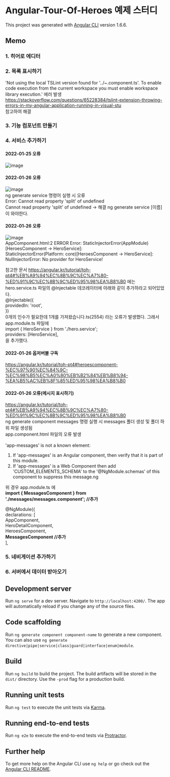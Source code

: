 # Angular-Tour-Of-Heroes 예제 스터디

This project was generated with [Angular CLI](https://github.com/angular/angular-cli) version 1.6.6.

## Memo

### 1. 히어로 에디터
### 2. 목록 표시하기

'Not using the local TSLint version found for '../~.component.ts'. To enable code execution from the current workspace you must enable workspace library execution.' 에러 발생</br>
https://stackoverflow.com/questions/65228384/tslint-extension-throwing-errors-in-my-angular-application-running-in-visual-stu</br>참고하여 해결
### 3. 기능 컴포넌트 만들기
### 4. 서비스 추가하기

#### 2022-01-25 오류
![image](https://user-images.githubusercontent.com/80866883/150944288-ddf23577-4704-41a9-8cee-20ee9bab717a.png)

#### 2022-01-26 오류</br>
![image](https://user-images.githubusercontent.com/80866883/151084808-63967f7a-dd4b-4319-a660-d77e5d9014e3.png)</br>
ng generate service 명령어 실행 시 오류</br>
Error: Cannot read property 'split' of undefined</br>
Cannot read property 'split' of undefined
-> 해결 ng generate service [이름] 이 와야한다.

#### 2022-01-26 오류</br>
![image](https://user-images.githubusercontent.com/80866883/151089337-23f0c964-cca1-4d79-9402-4e3cc8fdad79.png)</br>
AppComponent.html:2 ERROR Error: StaticInjectorError(AppModule)[HeroesComponent -> HeroService]: </br>
  StaticInjectorError(Platform: core)[HeroesComponent -> HeroService]: </br>
    NullInjectorError: No provider for HeroService!</br>
    
참고한 문서 https://angular.kr/tutorial/toh-pt4#%EB%A9%94%EC%8B%9C%EC%A7%80-%ED%91%9C%EC%8B%9C%ED%95%98%EA%B8%B0 에는 hero.service.ts 파일의 @Injectable 데코레이터에 아래와 같이 추가하라고 되어있었다.</br>
@Injectable({</br>
  providedIn: 'root',</br>
})</br>
0개의 인수가 필요한데 1개를 가져왔습니다.ts(2554) 라는 오류가 발생했다.
그래서 app.module.ts 파일에</br>
import { HeroService } from './hero.service'; </br>
providers: [HeroService], </br>
을 추가했다.

#### 2022-01-26 옵저버블 구독
https://angular.kr/tutorial/toh-pt4#heroescomponent-%EC%97%90%EC%84%9C-%EC%98%B5%EC%A0%80%EB%B2%84%EB%B8%94-%EA%B5%AC%EB%8F%85%ED%95%98%EA%B8%B0

#### 2022-01-26 오류(메시지 표시하기)</br>
https://angular.kr/tutorial/toh-pt4#%EB%A9%94%EC%8B%9C%EC%A7%80-%ED%91%9C%EC%8B%9C%ED%95%98%EA%B8%B0</br>
ng generate component messages 명령 실행 시 messages 폴더 생성 및 폴더 하위 파일 생성됨</br>
app.component.html 파일의 오류 발생</br>
<app-messages></app-messages></br>
'app-messages' is not a known element:</br>
1. If 'app-messages' is an Angular component, then verify that it is part of this module.</br>
2. If 'app-messages' is a Web Component then add 'CUSTOM_ELEMENTS_SCHEMA' to the '@NgModule.schemas' of this component to suppress this message.ng</br>

위 경우 app.module.ts 에 </br>
**import { MessagesComponent } from './messages/messages.component'; //추가 </br>**

@NgModule({</br>
  declarations: [</br>
    AppComponent,</br>
    HeroDetailComponent,</br>
    HeroesComponent,</br>
    **MessagesComponent //추가** </br>
  ],</br>


### 5. 네비게이션 추가하기
### 6. 서버에서 데이터 받아오기


## Development server

Run `ng serve` for a dev server. Navigate to `http://localhost:4200/`. The app will automatically reload if you change any of the source files.

## Code scaffolding

Run `ng generate component component-name` to generate a new component. You can also use `ng generate directive|pipe|service|class|guard|interface|enum|module`.

## Build

Run `ng build` to build the project. The build artifacts will be stored in the `dist/` directory. Use the `-prod` flag for a production build.

## Running unit tests

Run `ng test` to execute the unit tests via [Karma](https://karma-runner.github.io).

## Running end-to-end tests

Run `ng e2e` to execute the end-to-end tests via [Protractor](http://www.protractortest.org/).

## Further help

To get more help on the Angular CLI use `ng help` or go check out the [Angular CLI README](https://github.com/angular/angular-cli/blob/master/README.md).

